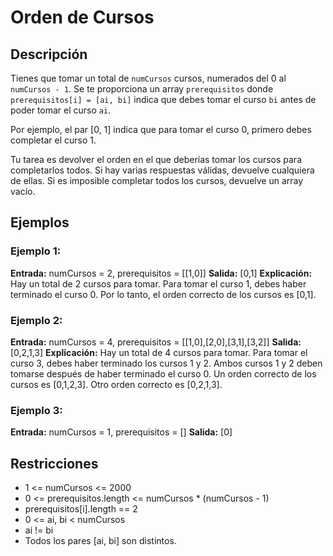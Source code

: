 # Orden de Cursos

## Descripción

Tienes que tomar un total de `numCursos` cursos, numerados del 0 al `numCursos - 1`. Se te proporciona un array `prerequisitos` donde `prerequisitos[i] = [ai, bi]` indica que debes tomar el curso `bi` antes de poder tomar el curso `ai`.

Por ejemplo, el par [0, 1] indica que para tomar el curso 0, primero debes completar el curso 1.

Tu tarea es devolver el orden en el que deberías tomar los cursos para completarlos todos. Si hay varias respuestas válidas, devuelve cualquiera de ellas. Si es imposible completar todos los cursos, devuelve un array vacío.

## Ejemplos

### Ejemplo 1:

**Entrada:** numCursos = 2, prerequisitos = [[1,0]]
**Salida:** [0,1]
**Explicación:** Hay un total de 2 cursos para tomar. Para tomar el curso 1, debes haber terminado el curso 0. Por lo tanto, el orden correcto de los cursos es [0,1].

### Ejemplo 2:

**Entrada:** numCursos = 4, prerequisitos = [[1,0],[2,0],[3,1],[3,2]]
**Salida:** [0,2,1,3]
**Explicación:** Hay un total de 4 cursos para tomar. Para tomar el curso 3, debes haber terminado los cursos 1 y 2. Ambos cursos 1 y 2 deben tomarse después de haber terminado el curso 0. Un orden correcto de los cursos es [0,1,2,3]. Otro orden correcto es [0,2,1,3].

### Ejemplo 3:

**Entrada:** numCursos = 1, prerequisitos = []
**Salida:** [0]

## Restricciones

- 1 <= numCursos <= 2000
- 0 <= prerequisitos.length <= numCursos * (numCursos - 1)
- prerequisitos[i].length == 2
- 0 <= ai, bi < numCursos
- ai != bi
- Todos los pares [ai, bi] son distintos.